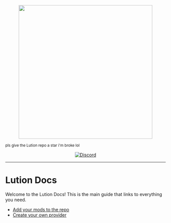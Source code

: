 
<p align="center">
  <img src="https://raw.githubusercontent.com/triisdang/Lution-Mods/refs/heads/main/Assets/thumbnails/LT_MARKETPLACE.svg" width="420">
</p>
<sub>pls give the Lution repo a star i'm broke lol</sub>

<div align="center">

[![Discord](https://img.shields.io/badge/Discord-%235865F2.svg?style=for-the-badge&logo=discord&logoColor=white)](https://discord.gg/BXT7FYjTBa)

</div>

---

# Lution Docs

Welcome to the Lution Docs!
This is the main guide that links to everything you need.


* [Add your mods to the repo](https://github.com/triisdang/Lution-Marketplace/blob/main/how-to/add.md)
* [Create your own provider](https://github.com/triisdang/Lution-Marketplace/blob/main/how-to/provider.md)




